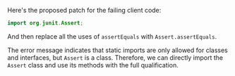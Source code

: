 Here's the proposed patch for the failing client code:
```java
import org.junit.Assert;
```
And then replace all the uses of `assertEquals` with `Assert.assertEquals`.

The error message indicates that static imports are only allowed for classes and interfaces, but `Assert` is a class. Therefore, we can directly import the `Assert` class and use its methods with the full qualification.